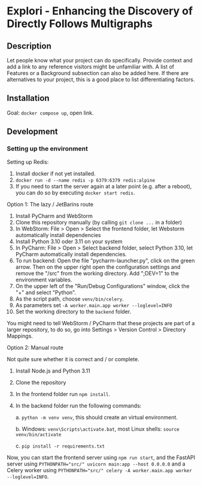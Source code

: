# Explori - Enhancing the Discovery of Directly Follows Multigraphs

## Description
Let people know what your project can do specifically. Provide context and add a link to any reference visitors might be unfamiliar with. A list of Features or a Background subsection can also be added here. If there are alternatives to your project, this is a good place to list differentiating factors.

## Installation
Goal: `docker compose up`, open link.

## Development

### Setting up the environment

Setting up Redis:

1. Install docker if not yet installed.
2. `docker run -d --name redis -p 6379:6379 redis:alpine`
3. If you need to start the server again at a later point (e.g. after a reboot), you can do so by executing `docker start redis`.

Option 1: The lazy / JetBarins route

1. Install PyCharm and WebStorm
2. Clone this repository manually (by calling `git clone ...` in a folder)
3. In WebStorm: File > Open > Select the frontend folder, let Webstorm automatically install dependencies
4. Install Python 3.10 oder 3.11 on your system
5. In PyCharm: File > Open > Select backend folder, select Python 3.10, let PyCharm automatically install dependencies.
6. To run backend: Open the file "pycharm-launcher.py", click on the green arrow. Then on the upper right open the configuration settings and remove the "/src" from the working directory. Add ";DEV=1" to the environment variables.
7. On the upper left of the "Run/Debug Configurations" window, click the "+" and select "Python".
8. As the script path, choose `venv/bin/celery`.
9. As parameters set `-A worker.main.app worker --loglevel=INFO`
10. Set the working directory to the `backend` folder.

You might need to tell WebStorm / PyCharm that these projects are part of a larger repository, to do so, go into Settings > Version Control > Directory Mappings.


Option 2: Manual route

Not quite sure whether it is correct and / or complete.

1. Install Node.js and Python 3.11
2. Clone the repository
3. In the frontend folder run `npm install`.
4. In the backend folder run the following commands:

    a. `python -m venv venv`, this should create an virtual environment.

    b. Windows: `venv\Scripts\activate.bat`, most Linux shells: `source venv/bin/activate`

    c. `pip install -r requirements.txt`

Now, you can start the frontend server using `npm run start`, and the FastAPI server using
`PYTHONPATH="src/" uvicorn main:app --host 0.0.0.0` and a Celery worker using
`PYTHONPATH="src/" celery -A worker.main.app worker --loglevel=INFO`.
